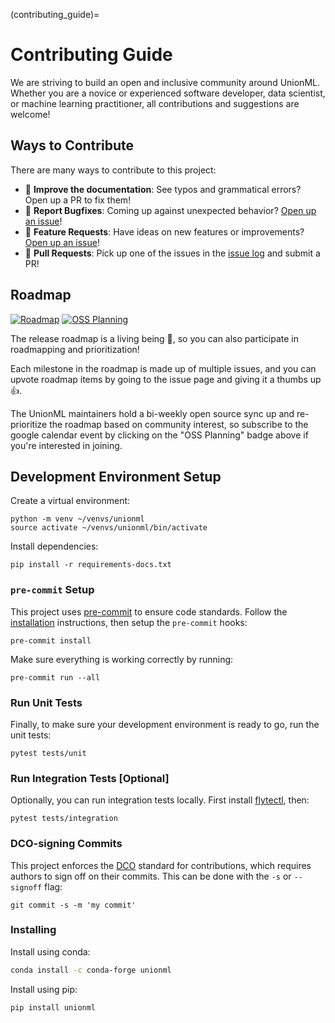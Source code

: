 (contributing_guide)=

# Contributing Guide

We are striving to build an open and inclusive community around UnionML. Whether you are a novice or
experienced software developer, data scientist, or machine learning practitioner, all contributions
and suggestions are welcome!

## Ways to Contribute

There are many ways to contribute to this project:

- 📖 **Improve the documentation**: See typos and grammatical errors? Open up a PR to fix them!
- 🐞 **Report Bugfixes**: Coming up against unexpected behavior? [Open up an issue](https://github.com/unionai-oss/unionml/issues/new)!
- 🙏 **Feature Requests**: Have ideas on new features or improvements? [Open up an issue](https://github.com/unionai-oss/unionml/issues/new)!
- 🔧 **Pull Requests**: Pick up one of the issues in the [issue log](https://github.com/unionai-oss/unionml/issues) and submit a PR!

## Roadmap

[![Roadmap](https://img.shields.io/badge/Project-Roadmap-blueviolet?style=for-the-badge)](https://github.com/orgs/unionai-oss/projects/1/views/4)
[![OSS Planning](https://img.shields.io/badge/Event-OSS_Planning-yellow?style=for-the-badge)](https://app.addevent.com/event/tj14110550/)

The release roadmap is a living being 🌳, so you can also participate in roadmapping and prioritization!

Each milestone in the roadmap is made up of multiple issues, and you can upvote roadmap items by going
to the issue page and giving it a thumbs up 👍.

The UnionML maintainers hold a bi-weekly open source sync up and re-prioritize the roadmap
based on community interest, so subscribe to the google calendar event by clicking on the
"OSS Planning" badge above if you're interested in joining.

## Development Environment Setup

Create a virtual environment:

```
python -m venv ~/venvs/unionml
source activate ~/venvs/unionml/bin/activate
```

Install dependencies:

```
pip install -r requirements-docs.txt
```

### `pre-commit` Setup

This project uses [pre-commit](https://pre-commit.com/) to ensure code standards. Follow the
[installation](https://pre-commit.com/#installation) instructions, then setup the `pre-commit` hooks:

```
pre-commit install
```

Make sure everything is working correctly by running:

```
pre-commit run --all
```

###  Run Unit Tests

Finally, to make sure your development environment is ready to go, run the unit tests:

```
pytest tests/unit
```

### Run Integration Tests [Optional]

Optionally, you can run integration tests locally. First install [flytectl](https://docs.flyte.org/projects/flytectl/en/latest/#installation), then:

```
pytest tests/integration
```

### DCO-signing Commits

This project enforces the [DCO](https://developercertificate.org/) standard for
contributions, which requires authors to sign off on their commits. This can be
done with the `-s` or `--signoff` flag:

```
git commit -s -m 'my commit'
```

### Installing

Install using conda:

```bash
conda install -c conda-forge unionml
```

Install using pip:

```bash
pip install unionml
```
